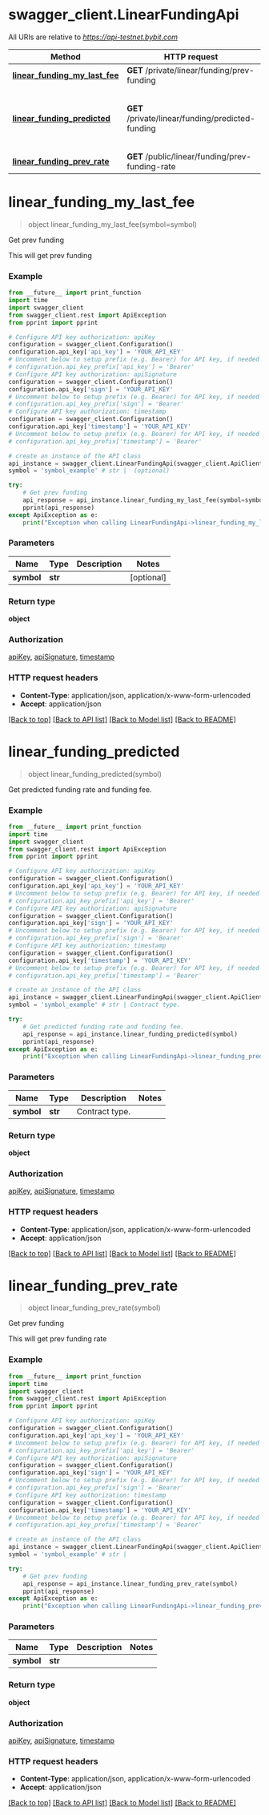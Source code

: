 # swagger_client.LinearFundingApi

All URIs are relative to *https://api-testnet.bybit.com*

Method | HTTP request | Description
------------- | ------------- | -------------
[**linear_funding_my_last_fee**](LinearFundingApi.md#linear_funding_my_last_fee) | **GET** /private/linear/funding/prev-funding | Get prev funding
[**linear_funding_predicted**](LinearFundingApi.md#linear_funding_predicted) | **GET** /private/linear/funding/predicted-funding | Get predicted funding rate and funding fee.
[**linear_funding_prev_rate**](LinearFundingApi.md#linear_funding_prev_rate) | **GET** /public/linear/funding/prev-funding-rate | Get prev funding


# **linear_funding_my_last_fee**
> object linear_funding_my_last_fee(symbol=symbol)

Get prev funding

This will get prev funding

### Example
```python
from __future__ import print_function
import time
import swagger_client
from swagger_client.rest import ApiException
from pprint import pprint

# Configure API key authorization: apiKey
configuration = swagger_client.Configuration()
configuration.api_key['api_key'] = 'YOUR_API_KEY'
# Uncomment below to setup prefix (e.g. Bearer) for API key, if needed
# configuration.api_key_prefix['api_key'] = 'Bearer'
# Configure API key authorization: apiSignature
configuration = swagger_client.Configuration()
configuration.api_key['sign'] = 'YOUR_API_KEY'
# Uncomment below to setup prefix (e.g. Bearer) for API key, if needed
# configuration.api_key_prefix['sign'] = 'Bearer'
# Configure API key authorization: timestamp
configuration = swagger_client.Configuration()
configuration.api_key['timestamp'] = 'YOUR_API_KEY'
# Uncomment below to setup prefix (e.g. Bearer) for API key, if needed
# configuration.api_key_prefix['timestamp'] = 'Bearer'

# create an instance of the API class
api_instance = swagger_client.LinearFundingApi(swagger_client.ApiClient(configuration))
symbol = 'symbol_example' # str |  (optional)

try:
    # Get prev funding
    api_response = api_instance.linear_funding_my_last_fee(symbol=symbol)
    pprint(api_response)
except ApiException as e:
    print("Exception when calling LinearFundingApi->linear_funding_my_last_fee: %s\n" % e)
```

### Parameters

Name | Type | Description  | Notes
------------- | ------------- | ------------- | -------------
 **symbol** | **str**|  | [optional] 

### Return type

**object**

### Authorization

[apiKey](../README.md#apiKey), [apiSignature](../README.md#apiSignature), [timestamp](../README.md#timestamp)

### HTTP request headers

 - **Content-Type**: application/json, application/x-www-form-urlencoded
 - **Accept**: application/json

[[Back to top]](#) [[Back to API list]](../README.md#documentation-for-api-endpoints) [[Back to Model list]](../README.md#documentation-for-models) [[Back to README]](../README.md)

# **linear_funding_predicted**
> object linear_funding_predicted(symbol)

Get predicted funding rate and funding fee.

### Example
```python
from __future__ import print_function
import time
import swagger_client
from swagger_client.rest import ApiException
from pprint import pprint

# Configure API key authorization: apiKey
configuration = swagger_client.Configuration()
configuration.api_key['api_key'] = 'YOUR_API_KEY'
# Uncomment below to setup prefix (e.g. Bearer) for API key, if needed
# configuration.api_key_prefix['api_key'] = 'Bearer'
# Configure API key authorization: apiSignature
configuration = swagger_client.Configuration()
configuration.api_key['sign'] = 'YOUR_API_KEY'
# Uncomment below to setup prefix (e.g. Bearer) for API key, if needed
# configuration.api_key_prefix['sign'] = 'Bearer'
# Configure API key authorization: timestamp
configuration = swagger_client.Configuration()
configuration.api_key['timestamp'] = 'YOUR_API_KEY'
# Uncomment below to setup prefix (e.g. Bearer) for API key, if needed
# configuration.api_key_prefix['timestamp'] = 'Bearer'

# create an instance of the API class
api_instance = swagger_client.LinearFundingApi(swagger_client.ApiClient(configuration))
symbol = 'symbol_example' # str | Contract type.

try:
    # Get predicted funding rate and funding fee.
    api_response = api_instance.linear_funding_predicted(symbol)
    pprint(api_response)
except ApiException as e:
    print("Exception when calling LinearFundingApi->linear_funding_predicted: %s\n" % e)
```

### Parameters

Name | Type | Description  | Notes
------------- | ------------- | ------------- | -------------
 **symbol** | **str**| Contract type. | 

### Return type

**object**

### Authorization

[apiKey](../README.md#apiKey), [apiSignature](../README.md#apiSignature), [timestamp](../README.md#timestamp)

### HTTP request headers

 - **Content-Type**: application/json, application/x-www-form-urlencoded
 - **Accept**: application/json

[[Back to top]](#) [[Back to API list]](../README.md#documentation-for-api-endpoints) [[Back to Model list]](../README.md#documentation-for-models) [[Back to README]](../README.md)

# **linear_funding_prev_rate**
> object linear_funding_prev_rate(symbol)

Get prev funding

This will get prev funding rate

### Example
```python
from __future__ import print_function
import time
import swagger_client
from swagger_client.rest import ApiException
from pprint import pprint

# Configure API key authorization: apiKey
configuration = swagger_client.Configuration()
configuration.api_key['api_key'] = 'YOUR_API_KEY'
# Uncomment below to setup prefix (e.g. Bearer) for API key, if needed
# configuration.api_key_prefix['api_key'] = 'Bearer'
# Configure API key authorization: apiSignature
configuration = swagger_client.Configuration()
configuration.api_key['sign'] = 'YOUR_API_KEY'
# Uncomment below to setup prefix (e.g. Bearer) for API key, if needed
# configuration.api_key_prefix['sign'] = 'Bearer'
# Configure API key authorization: timestamp
configuration = swagger_client.Configuration()
configuration.api_key['timestamp'] = 'YOUR_API_KEY'
# Uncomment below to setup prefix (e.g. Bearer) for API key, if needed
# configuration.api_key_prefix['timestamp'] = 'Bearer'

# create an instance of the API class
api_instance = swagger_client.LinearFundingApi(swagger_client.ApiClient(configuration))
symbol = 'symbol_example' # str | 

try:
    # Get prev funding
    api_response = api_instance.linear_funding_prev_rate(symbol)
    pprint(api_response)
except ApiException as e:
    print("Exception when calling LinearFundingApi->linear_funding_prev_rate: %s\n" % e)
```

### Parameters

Name | Type | Description  | Notes
------------- | ------------- | ------------- | -------------
 **symbol** | **str**|  | 

### Return type

**object**

### Authorization

[apiKey](../README.md#apiKey), [apiSignature](../README.md#apiSignature), [timestamp](../README.md#timestamp)

### HTTP request headers

 - **Content-Type**: application/json, application/x-www-form-urlencoded
 - **Accept**: application/json

[[Back to top]](#) [[Back to API list]](../README.md#documentation-for-api-endpoints) [[Back to Model list]](../README.md#documentation-for-models) [[Back to README]](../README.md)

